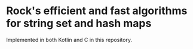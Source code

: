 # Rock's efficient and fast algorithms for string set and hash maps

Implemented in both Kotlin and C in this repository.


